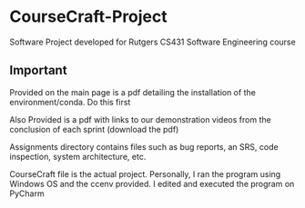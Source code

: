 # CourseCraft-Project
Software Project developed for Rutgers CS431 Software Engineering course

## Important

Provided on the main page is a pdf detailing the installation of the environment/conda. Do this first

Also Provided is a pdf with links to our demonstration videos from the conclusion of each sprint (download the pdf)

Assignments directory contains files such as bug reports, an SRS, code inspection, system architecture, etc.

CourseCraft file is the actual project. Personally, I ran the program using Windows OS and the ccenv provided. I edited and executed the program on PyCharm
